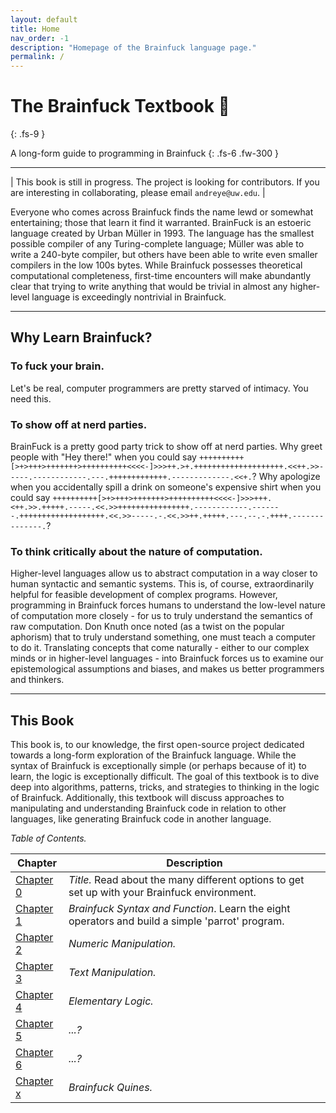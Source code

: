```yaml
---
layout: default
title: Home
nav_order: -1
description: "Homepage of the Brainfuck language page."
permalink: /
---
```


# The Brainfuck Textbook 🧠
{: .fs-9 }

A long-form guide to programming in Brainfuck
{: .fs-6 .fw-300 }

---

| This book is still in progress. The project is looking for contributors. If you are interesting in collaborating, please email `andreye@uw.edu`. |

Everyone who comes across Brainfuck finds the name lewd or somewhat entertaining; those that learn it find it warranted. BrainFuck is an estoeric language created by Urban Müller in 1993. The language has the smallest possible compiler of any Turing-complete language; Müller was able to write a 240-byte compiler, but others have been able to write even smaller compilers in the low 100s bytes. While Brainfuck possesses theoretical computational completeness, first-time encounters will make abundantly clear that trying to write anything that would be trivial in almost any higher-level language is exceedingly nontrivial in Brainfuck.

---

## Why Learn Brainfuck?

### To fuck your brain.
Let's be real, computer programmers are pretty starved of intimacy. You need this.

### To show off at nerd parties.
BrainFuck is a pretty good party trick to show off at nerd parties. Why greet people with "Hey there!" when you could say `++++++++++[>+>+++>+++++++>++++++++++<<<<-]>>>++.>+.++++++++++++++++++++.<<++.>>-----.------------.---.+++++++++++++.-------------.<<+.`? Why apologize when you accidentally spill a drink on someone's expensive shirt when you could say `++++++++++[>+>+++>+++++++>++++++++++<<<<-]>>>+++.<++.>>.+++++.-----.<<.>>++++++++++++++++.------------.-------.+++++++++++++++++++.<<.>>-----.-.<<.>>++.+++++.---.--.-.++++.--------------.`?

### To think critically about the nature of computation.
Higher-level languages allow us to abstract computation in a way closer to human syntactic and semantic systems. This is, of course, extraordinarily helpful for feasible development of complex programs. However, programming in Brainfuck forces humans to understand the low-level nature of computation more closely - for us to truly understand the semantics of raw computation. Don Knuth once noted (as a twist on the popular aphorism) that to truly understand something, one must teach a computer to do it. Translating concepts that come naturally - either to our complex minds or in higher-level languages - into Brainfuck forces us to examine our epistemological assumptions and biases, and makes us better programmers and thinkers.

---

## This Book
This book is, to our knowledge, the first open-source project dedicated towards a long-form exploration of the Brainfuck language. While the syntax of Brainfuck is exceptionally simple (or perhaps because of it) to learn, the logic is exceptionally difficult. The goal of this textbook is to dive deep into algorithms, patterns, tricks, and strategies to thinking in the logic of Brainfuck. Additionally, this textbook will discuss approaches to manipulating and understanding Brainfuck code in relation to other languages, like generating Brainfuck code in another language.

*Table of Contents.*

| Chapter | Description |
| --- | --- |
| [Chapter 0](/docs/ch0) | *Title.* Read about the many different options to get set up with your Brainfuck environment. |
| [Chapter 1](/docs/ch1) | *Brainfuck Syntax and Function*. Learn the eight operators and build a simple 'parrot' program. |
| [Chapter 2](/docs/ch2) | *Numeric Manipulation.* |
| [Chapter 3](/docs/ch3) | *Text Manipulation.* |
| [Chapter 4](/docs/ch4) | *Elementary Logic.* |
| [Chapter 5](/docs/ch5) | *...?* |
| [Chapter 6](/docs/ch6) | *...?* |
| [Chapter x](/docs/chx) | *Brainfuck Quines.* |

